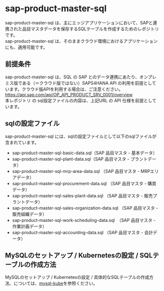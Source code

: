 # sap-product-master-sql  
sap-product-master-sql は、主にエッジアプリケーションにおいて、SAPと連携された品目マスタデータを保存するSQLテーブルを作成するためのレポジトリです。  
sap-product-master-sql は、そのままクラウド環境におけるアプリケーションにも、適用可能です。  

## 前提条件  
sap-product-master-sql は、SQL の SAP とのデータ連携にあたり、オンプレミス版である（＝クラウド版ではない）SAPS4HANA API の利用を前提としています。クラウド版APIを利用する場合は、ご注意ください。  
https://api.sap.com/api/OP_API_PRODUCT_SRV_0001/overview  
本レポジトリ の sql設定ファイルの内容は、上記URL の API 仕様を前提としています。  

## sqlの設定ファイル
sap-product-master-sql には、sqlの設定ファイルとして以下のsqlファイルが含まれています。  

* sap-product-master-sql-basic-data.sql（SAP 品目マスタ - 基本データ）　　
* sap-product-master-sql-plant-data.sql（SAP 品目マスタ - プラントデータ）　　
* sap-product-master-sql-mrp-area-data.sql （SAP 品目マスタ - MRPエリアデータ）　　
* sap-product-master-sql-procurement-data.sql （SAP 品目マスタ - 購買データ）　　
* sap-product-master-sql-sales-plant-data.sql （SAP 品目マスタ - 販売プラントデータ）　　
* sap-product-master-sql-sales-organization-data.sql （SAP 品目マスタ - 販売組織データ）
* sap-product-master-sql-work-scheduling-data.sql　（SAP 品目マスタ - 作業計画データ）
* sap-product-master-sql-accounting-data.sql  （SAP 品目マスタ - 会計データ）



## MySQLのセットアップ / Kubernetesの設定 / SQLテーブルの作成方法
MySQLのセットアップ / Kubernetesの設定 / 具体的なSQLテーブルの作成方法、については、[mysql-kube](https://github.com/latonaio/mysql-kube)を参照ください。